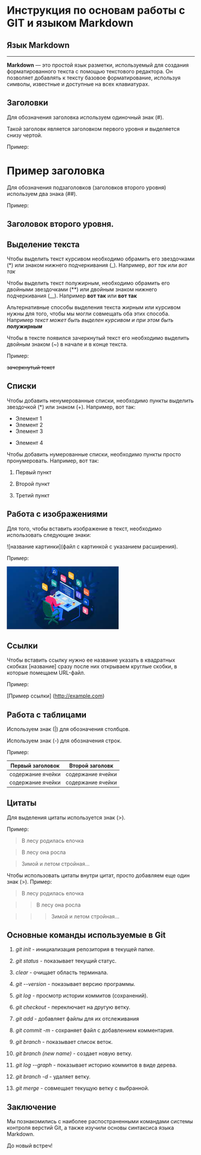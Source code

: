 # Инструкция по основам работы с GIT и языком Markdown

## Язык Markdown
----------------------------------------

**Markdown** — это простой язык разметки, используемый для создания форматированного текста с помощью текстового редактора. Он позволяет добавлять к тексту базовое форматирование, используя символы, известные и доступные на всех клавиатурах.

## Заголовки

Для обозначения заголовка используем одиночный знак (#).

Такой заголовк является заголовком первого уровня и выделяется снизу чертой.

Пример:

# Пример заголовка

Для обозначения подзаголовков (заголовков второго уровня) используем два знака (##).

Пример:

## Заголовок второго уровня.


## Выделение текста

Чтобы выделить текст курсивом необходимо обрамить его звездочками (*) или знаком нижнего подчеркивания (_). Например, *вот так* или _вот так_

Чтобы выделить текст полужирным, необходимо обрамить его двойными звездочками (**) или двойным знаком нижнего подчеркивания (__). Например **вот так** или __вот так__

Альтернативные способы выделения текста жирным или курсивом нужны для того, чтобы мы могли совмещать оба этих способа. Например _текст может быть выделен курсивом и при этом быть **полужирным**_

Чтобы в тексте появился зачеркнутый текст его необходимо выделить двойным знаком (~) в начале и в конце текста.

Пример:

~~зачеркнутый текст~~

## Списки

Чтобы добавить ненумерованные списки, необходимо пункты выделить звездочкой (*) или знаком (+).
Например, вот так:

* Элемент 1
* Элемент 2
* Элемент 3
+ Элемент 4


Чтобы добавить нумерованные списки, необходимо пункты просто пронумеровать.
Например, вот так:

1. Первый пункт

2. Второй пункт

3. Третий пункт

## Работа с изображениями

Для того, чтобы вставить изображение в текст, необходимо использовать следующие знаки:

![название картинки](файл с картинкой с указанием расширения).

Пример:


![Пример картинки](primer.jpg)

## Ссылки

Чтобы вставить ссылку нужно ее название указать в квадратных скобках [название] сразу после них открываем круглые скобки, в которые помещаем URL-файл.

Пример:

[Пример ссылки] (http://example.com)

## Работа с таблицами

Используем знак (|) для обозначения столбцов.

Используем знак (-) для обозначения строк.

Пример:

| Первый заголовок | Второй заголовк |
|------------------|-----------------|
|содержание ячейки |содержание ячейки|
|содержание ячейки |содержание ячейки|

## Цитаты

Для выделения цитаты используется знак (>).

Пример:

>В лесу родилась елочка

>В лесу она росла

>Зимой и летом стройная...

Чтобы использовать цитаты внутри цитат, просто добавляем еще один знак (>). Пример:

>В лесу родилась елочка

>>В лесу она росла

>>>Зимой и летом стройная...


## Основные команды используемые в Git

1. *git init* - инициализация репозитория в текущей папке.

2. *git status* - показывает текущий статус. 

3. *clear* - очищает область терминала. 

4. *git --version* - показывает версию программы.

5. *git log* - просмотр истории коммитов (сохранений).

6. *git checkout* - переключает на другую ветку.

7.  *git add* - добавляет файлы для их отслеживания

8. *git commit -m* - сохраняет файл с добавлением комментария.

9. *git branch* - показывает список веток.

10. *git branch (new name)* - создает новую ветку.

11. *git log --graph* - показывает историю коммитов в виде дерева.

12. *git branch -d* - удаляет ветку.

13. *git merge* - совмещает текущую ветку с выбранной.

## Заключение

Мы познакомились с наиболее распостраненными командами системы контроля верстий Git, а также изучили основы синтаксиса языка Markdown.

До новый встреч!